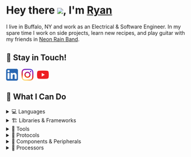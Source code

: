 # Hey there <img src="https://emojis.slackmojis.com/emojis/images/1531849430/4246/blob-sunglasses.gif?1531849430" width="30"/>, I'm [Ryan](https://ryanprintup.com)

I live in Buffalo, NY and work as an Electrical & Software Engineer. In my spare time I work on side projects, learn new recipes, and play guitar with my friends in [Neon Rain Band](https://neonrainband.com).

## 💬 Stay in Touch!

<a href="https://www.linkedin.com/in/ryanprintup">
	<img align="left" src="https://raw.githubusercontent.com/RyanPrintup/RyanPrintup/main/media/logo-linkedin.png" alt="Connect with me on LinkedIn" width="32px" style="margin-right:10px"/>
</a>
<a href="https://www.instagram.com/ryanprintup">
	<img align="left" src="https://raw.githubusercontent.com/RyanPrintup/RyanPrintup/main/media/logo-instagram.png" alt="Follow me on Instagram" width="32px" style="margin-right:10px"/>
</a>
<a href="https://www.youtube.com/channel/UC-UCCEy_jLAB3_qpjgR5PkQ">
	<img align="left" src="https://raw.githubusercontent.com/RyanPrintup/RyanPrintup/main/media/logo-youtube.png" alt="Subscribe to me on YouTube" width="32px" style="margin-right:10px"/>
</a>
<br/>
<br/>

## 🚀 What I Can Do
<details>
	<summary>💻 Languages</summary>
	<br/>
	<code>
		C, C++, Python, C#, HTML5, CSS3
	</code>
</details>

<details>
	<summary>🏗️ Libraries & Frameworks</summary>
	<br/>
	<code>
		Bootstrap, React.JS, STM32HAL, Qualcomm ADK, Protocol Buffers
	</code>
</details>

<details>
	<summary>🔨 Tools</summary>
	<br/>
	<code>
		VSCode, Visual Studio, Windows OS, Linux OS (Ubuntu, Mint CentOS), Oscilloscope, Multimeter, Logic Analyzer, Soldering Iron, Trello, GitHub, BitBucket, Jira, Wireshark
	</code>
</details>

<details>
	<summary>📡 Protocols</summary>
	<br/>
	<code>
		Ethernet, EtherCAT, SPI, QSPI, I2C, UART, USB (HID / Hub / Audio), DFU
	</code>
</details>

<details>
	<summary>🔩 Components & Peripherals</summary>
	<br/>
	<code>
		GPIO, ADC, DAC, DMA
	</code>
</details>

<details>
	<summary>🔩 Processors</summary>
	<br/>
	<code>
		STM32H7, STM32G4, STM32G0, QCC3024, QCC3034, Arduino Uno, RaspberryPi
	</code>
</details>
